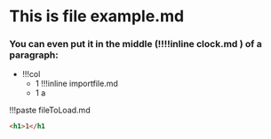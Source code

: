 # This is file example.md

### You can even put it in the middle **(!!!!inline clock.md )** of a paragraph:

- !!!col
	- 1
	  !!!inline importfile.md
	- 1
	  a

!!!paste fileToLoad.md

```html
<h1>1</h1
```